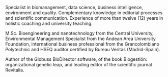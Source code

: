 Specialist in biomanagement, data science, business intelligence, environment and quality. Complementary knowledge in editorial processes and scientific communication. Experience of more than twelve (12) years in holistic coaching and university teaching.

M.Sc. Bioengineering and nanotechnology from the Central University, Environmental Management Specialist from the Andean Area University Foundation, international business professional from the Grancolombiano Polytechnic and HSEQ auditor certified by Bureau Veritas (Madrid-Spain).

Author of the Globuss BioDirector software, of the book Biogestión: organizational genetic leap, and leading editor of the scientific journal Revitalia.
